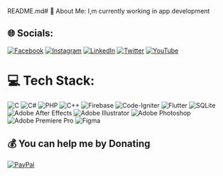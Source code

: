 README.md# 💫 About Me:
I,m currently working in app development


## 🌐 Socials:
[![Facebook](https://img.shields.io/badge/Facebook-%231877F2.svg?logo=Facebook&logoColor=white)](https://facebook.com/kevint.s.w) [![Instagram](https://img.shields.io/badge/Instagram-%23E4405F.svg?logo=Instagram&logoColor=white)](https://instagram.com/kevintmiston) [![LinkedIn](https://img.shields.io/badge/LinkedIn-%230077B5.svg?logo=linkedin&logoColor=white)](https://linkedin.com/in/kevintmiston) [![Twitter](https://img.shields.io/badge/Twitter-%231DA1F2.svg?logo=Twitter&logoColor=white)](https://twitter.com/kevintmiston) [![YouTube](https://img.shields.io/badge/YouTube-%23FF0000.svg?logo=YouTube&logoColor=white)](https://youtube.com/c/kevintmiston) 

# 💻 Tech Stack:
![C](https://img.shields.io/badge/c-%2300599C.svg?style=plastic&logo=c&logoColor=white) ![C#](https://img.shields.io/badge/c%23-%23239120.svg?style=plastic&logo=c-sharp&logoColor=white) ![PHP](https://img.shields.io/badge/php-%23777BB4.svg?style=plastic&logo=php&logoColor=white) ![C++](https://img.shields.io/badge/c++-%2300599C.svg?style=plastic&logo=c%2B%2B&logoColor=white) ![Firebase](https://img.shields.io/badge/firebase-%23039BE5.svg?style=plastic&logo=firebase)  ![Code-Igniter](https://img.shields.io/badge/CodeIgniter-%23EF4223.svg?style=plastic&logo=codeIgniter&logoColor=white) ![Flutter](https://img.shields.io/badge/Flutter-%2302569B.svg?style=plastic&logo=Flutter&logoColor=white) ![SQLite](https://img.shields.io/badge/sqlite-%2307405e.svg?style=plastic&logo=sqlite&logoColor=white) ![Adobe After Effects](https://img.shields.io/badge/Adobe%20After%20Effects-9999FF.svg?style=plastic&logo=Adobe%20After%20Effects&logoColor=white) ![Adobe Illustrator](https://img.shields.io/badge/adobeillustrator-%23FF9A00.svg?style=plastic&logo=adobeillustrator&logoColor=white) ![Adobe Photoshop](https://img.shields.io/badge/adobephotoshop-%2331A8FF.svg?style=plastic&logo=adobephotoshop&logoColor=white) ![Adobe Premiere Pro](https://img.shields.io/badge/Adobe%20Premiere%20Pro-9999FF.svg?style=plastic&logo=Adobe%20Premiere%20Pro&logoColor=white) 	![Figma](https://img.shields.io/badge/figma-%23F24E1E.svg?style=plastic&logo=figma&logoColor=white)


  ## 💰 You can help me by Donating
  [![PayPal](https://img.shields.io/badge/PayPal-00457C?style=for-the-badge&logo=paypal&logoColor=white)](https://paypal.me/kevintmiston) 

  
<!-- Proudly created with GPRM ( https://gprm.itsvg.in ) -->
